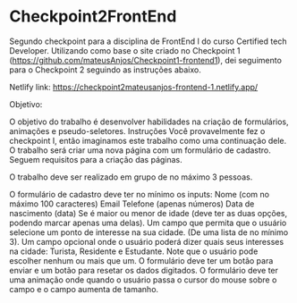 # Checkpoint2FrontEnd

Segundo checkpoint para a disciplina de FrontEnd I do curso Certified tech Developer. Utilizando como base o site criado no Checkpoint 1 (https://github.com/mateusAnjos/Checkpoint1-frontend1), dei seguimento para o Checkpoint 2 seguindo as instruções abaixo.

Netlify link: https://checkpoint2mateusanjos-frontend-1.netlify.app/

Objetivo:

O objetivo do trabalho é desenvolver habilidades na criação de formulários, animações e pseudo-seletores.
Instruções
Você provavelmente fez o checkpoint I, então imaginamos este trabalho como uma continuação dele. O trabalho será criar uma nova página com um formulário de cadastro. Seguem requisitos para a criação das páginas.


O trabalho deve ser realizado em grupo de no máximo 3 pessoas.


O formulário de cadastro deve ter no mínimo os inputs:
Nome (com no máximo 100 caracteres)
Email 
Telefone (apenas números)
Data de nascimento (data)
Se é maior ou menor de idade (deve ter as duas opções, podendo marcar apenas uma delas).
Um campo que permita que o usuário selecione um ponto de interesse na sua cidade. (De uma lista de no mínimo 3).
Um campo opcional onde o usuário poderá dizer quais seus interesses na cidade: Turista, Residente e Estudante. Note que o usuário pode escolher nenhum ou mais que um.
O formulário deve ter um botão para enviar e um botão para resetar os dados digitados.
O formulário deve ter uma animação onde quando o usuário passa o cursor do mouse sobre o campo e o campo aumenta de tamanho. 
